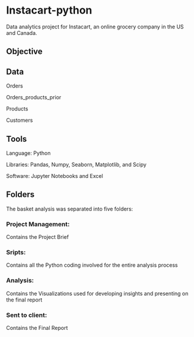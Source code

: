 # Instacart-python
Data analytics project for Instacart, an online grocery company in the US and Canada.

## Objective


## Data
Orders

Orders_products_prior

Products

Customers

## Tools
Language: Python

Libraries: Pandas, Numpy, Seaborn, Matplotlib, and Scipy

Software: Jupyter Notebooks and Excel

## Folders
The basket analysis was separated into five folders:

### Project Management: 
Contains the Project Brief

### Sripts: 
Contains all the Python coding involved for the entire analysis process

### Analysis: 
Contains the Visualizations used for developing insights and presenting on the final report

### Sent to client: 
Contains the Final Report
